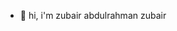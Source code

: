 - 👋 hi, i'm zubair abdulrahman zubair 
<!---
httpzubair/httpzubair is a ✨ special ✨ repository because its `README.md` (this file) appears on your GitHub profile.
You can click the Preview link to take a look at your changes.
--->
